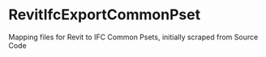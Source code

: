 # RevitIfcExportCommonPset
Mapping files for Revit to IFC Common Psets, initially scraped from Source Code
